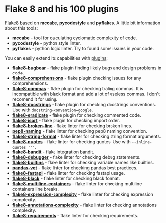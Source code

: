 # Flake 8 and his 100 plugins

[Flake8](https://github.com/PyCQA/flake8) based on **mccabe**, **pycodestyle** and **pyflakes**. 
A little bit information about this tools:
- **mccabe** - tool for calculating cyclomatic complexity of code.
- **pycodestyle** - python style linter.
- **pyflakes** - python logic linter. Try to found some issues in your code.

You can easily extend its capabilities with [plugins](https://github.com/DmytroLitvinov/awesome-flake8-extensions):
- [**flake8-bugbear**](https://github.com/PyCQA/flake8-bugbear) - flake plugin finding likely bugs and design problems in code. 
- [**flake8-comprehensions**](https://github.com/adamchainz/flake8-comprehensions) - flake plugin checking issues for any comprehensions.
- [**flake8-commas**](https://github.com/PyCQA/flake8-commas) - flake plugin for checking traling commas. It is incompatible with black format and add a lot of useless commas. I don't recomend it for using.
- [**flake8-docstrings**](https://github.com/PyCQA/flake8-docstrings) - flake plugin for checking docstrings conventions. Use with `docstring-convention=google`.
- [**flake8-eradicate**](https://github.com/wemake-services/flake8-eradicate) - flake plugin for checking commented code.
- [**flake8-isort**](https://github.com/gforcada/flake8-isort) - flake plugin for checking import order.
- [**flake8-broken-line**](https://github.com/wemake-services/flake8-broken-line) - flake linter for checking broken lines.
- [**pep8-naming**](https://github.com/PyCQA/pep8-naming) - flake linter for checking pep8 naming convention.
- [**flake8-string-format**](https://github.com/xZise/flake8-string-format) - flake linter for checking string format arguments.
- [**flake8-quotes**](https://github.com/zheller/flake8-quotes) - flake linter for checking quotes. Use with `--inline-quotes '"'`.
- [**flake8-bandit**](https://github.com/tylerwince/flake8-bandit) - flake integration bandit.
- [**flake8-debugger**](https://github.com/jbkahn/flake8-debugger) - flake linter for checking debug statements.
- [**flake8-builtins**](https://github.com/gforcada/flake8-builtins) - flake linter for checking variable names like builtins.
- [**pandas-vet**](https://github.com/deppen8/pandas-vet) - flake linter for checking pandas best practices.
- [**flake8-fastapi**](https://github.com/Kludex/flake8-fastapi) - flake linter for checking fastapi usage.
- [**flake8-black**](https://github.com/peterjc/flake8-black) - flake linter for checking black format.
- [**flake8-multiline-containers**](https://github.com/jsfehler/flake8-multiline-containers) - flake linter for checking multiline containers line breaks.
- [**flake8-expression-complexity**](https://github.com/best-doctor/flake8-expression-complexity) - flake linter for checking expression complexity.
- [**flake8-annotations-complexity**](https://github.com/best-doctor/flake8-annotations-complexity) - flake linter for checking annotations complexity.
- [**flake8-requirements**](https://github.com/Arkq/flake8-requirements) - flake linter for checking requirements.